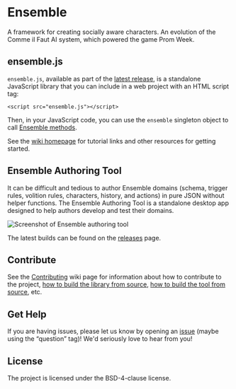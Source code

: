 # Ensemble

A framework for creating socially aware characters. An evolution of the Comme il Faut AI system, which powered the game Prom Week.

## ensemble.js

`ensemble.js`, available as part of the [latest release](https://github.com/ensemble-engine/ensemble/releases/latest), is a standalone JavaScript library that you can include in a web project with an HTML script tag:

`<script src="ensemble.js"></script>`

Then, in your JavaScript code, you can use the `ensemble` singleton object to call [Ensemble methods](https://github.com/ensemble-engine/ensemble/wiki/Ensemble-API).

See the [wiki homepage](https://github.com/ensemble-engine/ensemble/wiki/) for tutorial links and other resources for getting started.

## Ensemble Authoring Tool

It can be difficult and tedious to author Ensemble domains (schema, trigger rules, volition rules, characters, history, and actions) in pure JSON without helper functions. The Ensemble Authoring Tool is a standalone desktop app designed to help authors develop and test their domains.

![Screenshot of Ensemble authoring tool](https://raw.githubusercontent.com/ensemble-engine/ensemble/master/docs/toolscreenshot.png)

The latest builds can be found on the [releases](https://github.com/ensemble-engine/ensemble/releases/latest) page.

## Contribute

See the [Contributing](https://github.com/ensemble-engine/ensemble/wiki/Contributing) wiki page for information about how to contribute to the project, [how to build the library from source](https://github.com/ensemble-engine/ensemble/wiki/Developing-Ensemble-Core), [how to build the tool from source](https://github.com/ensemble-engine/ensemble/wiki/Developing-the-Authoring-Tool), etc. 

## Get Help
If you are having issues, please let us know by opening an [issue](https://github.com/ensemble-engine/ensemble/issues) (maybe using the “question” tag)! We'd seriously love to hear from you!

## License
The project is licensed under the BSD-4-clause license.
